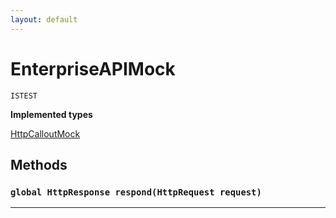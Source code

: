 ```yaml
---
layout: default
---
```

# EnterpriseAPIMock

`ISTEST`

**Implemented types**

[HttpCalloutMock](HttpCalloutMock)

## Methods
### `global HttpResponse respond(HttpRequest request)`
---
